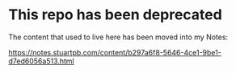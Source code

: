 # This repo has been deprecated

The content that used to live here has been moved into my Notes:

https://notes.stuartpb.com/content/b297a6f8-5646-4ce1-9be1-d7ed6056a513.html
